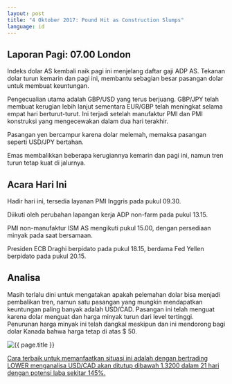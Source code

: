 ```yaml
---
layout: post
title: "4 Oktober 2017: Pound Hit as Construction Slumps"
language: id
---
```

## Laporan Pagi: 07.00 London

Indeks dolar AS kembali naik pagi ini menjelang daftar gaji ADP AS. Tekanan dolar turun kemarin dan pagi ini, membantu sebagian besar pasangan dolar untuk membuat keuntungan.

Pengecualian utama adalah GBP/USD yang terus berjuang. GBP/JPY telah membuat kerugian lebih lanjut sementara EUR/GBP telah meningkat selama empat hari berturut-turut. Ini terjadi setelah manufaktur PMI dan PMI konstruksi yang mengecewakan dalam dua hari terakhir.

Pasangan yen bercampur karena dolar melemah, memaksa pasangan seperti USD/JPY bertahan.

Emas membalikkan beberapa kerugiannya kemarin dan pagi ini, namun tren turun tetap kuat di jalurnya.

## Acara Hari Ini

Hadir hari ini, tersedia layanan PMI Inggris pada pukul 09.30.

Diikuti oleh perubahan lapangan kerja ADP non-farm pada pukul 13.15.

PMI non-manufaktur ISM AS mengikuti pukul 15.00, dengan persediaan minyak pada saat bersamaan.

Presiden ECB Draghi berpidato pada pukul 18.15, berdama Fed Yellen berpidato pada pukul 20.15.

## Analisa

Masih terlalu dini untuk mengatakan apakah pelemahan dolar bisa menjadi pembalikan tren, namun satu pasangan yang mungkin mendapatkan keuntungan paling banyak adalah USD/CAD. Pasangan ini telah menguat karena dolar menguat dan harga minyak turun dari level tertinggi. Penurunan harga minyak ini telah dangkal meskipun dan ini mendorong bagi dolar Kanada bahwa harga tetap di atas $ 50.

<img src="{{ site.url }}/images/oct/id-04-oct-17.png" alt="{{ page.title }}" title="{{ page.title }}">

<a href="%LINK%%?currency=USD&market=forex&underlying=frxGBPUSD&formname=higherlower&duration_amount=21&duration_units=d&amount=10&amount_type=payout&expiry_type=duration&barrier=1.32" target="_blank">Cara terbaik untuk memanfaatkan situasi ini adalah dengan bertrading LOWER menganalisa USD/CAD akan ditutup dibawah 1.3200 dalam 21 hari dengan potensi laba sekitar 145%.</a>